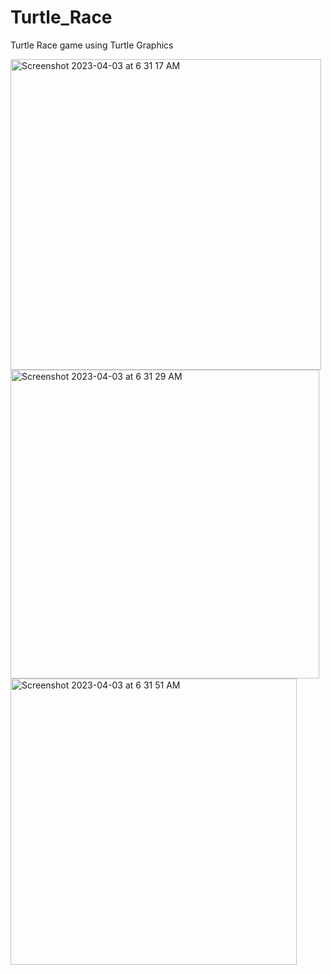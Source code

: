 # Turtle_Race

Turtle Race game using Turtle Graphics


<img width="497" alt="Screenshot 2023-04-03 at 6 31 17 AM" src="https://user-images.githubusercontent.com/54011799/229389786-df455f7a-72c1-4597-9e39-66de9ab37954.png">

<img width="494" alt="Screenshot 2023-04-03 at 6 31 29 AM" src="https://user-images.githubusercontent.com/54011799/229389793-e5c19647-09ed-4ea0-93f6-63b7ec14c56c.png">

<img width="458" alt="Screenshot 2023-04-03 at 6 31 51 AM" src="https://user-images.githubusercontent.com/54011799/229389799-659dabe0-b6dd-413e-b3c2-533988e89df4.png">
